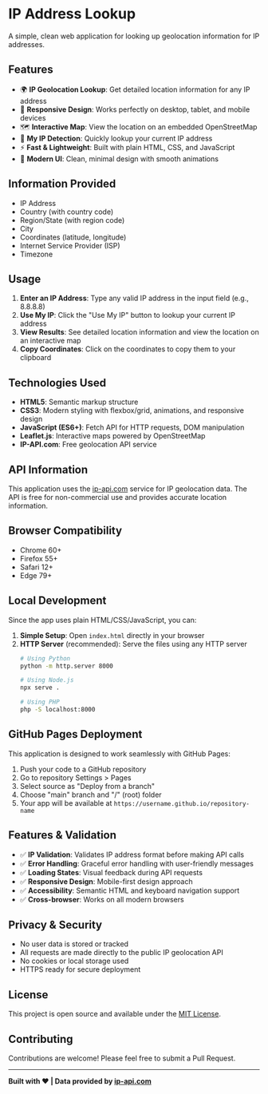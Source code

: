 # IP Address Lookup

A simple, clean web application for looking up geolocation information for IP addresses.

## Features

- 🌍 **IP Geolocation Lookup**: Get detailed location information for any IP address
- 📱 **Responsive Design**: Works perfectly on desktop, tablet, and mobile devices
- 🗺️ **Interactive Map**: View the location on an embedded OpenStreetMap
- 🎯 **My IP Detection**: Quickly lookup your current IP address
- ⚡ **Fast & Lightweight**: Built with plain HTML, CSS, and JavaScript
- 🎨 **Modern UI**: Clean, minimal design with smooth animations

## Information Provided

- IP Address
- Country (with country code)
- Region/State (with region code)
- City
- Coordinates (latitude, longitude)
- Internet Service Provider (ISP)
- Timezone

## Usage

1. **Enter an IP Address**: Type any valid IP address in the input field (e.g., 8.8.8.8)
2. **Use My IP**: Click the "Use My IP" button to lookup your current IP address
3. **View Results**: See detailed location information and view the location on an interactive map
4. **Copy Coordinates**: Click on the coordinates to copy them to your clipboard

## Technologies Used

- **HTML5**: Semantic markup structure
- **CSS3**: Modern styling with flexbox/grid, animations, and responsive design
- **JavaScript (ES6+)**: Fetch API for HTTP requests, DOM manipulation
- **Leaflet.js**: Interactive maps powered by OpenStreetMap
- **IP-API.com**: Free geolocation API service

## API Information

This application uses the [ip-api.com](https://ip-api.com) service for IP geolocation data. The API is free for non-commercial use and provides accurate location information.

## Browser Compatibility

- Chrome 60+
- Firefox 55+
- Safari 12+
- Edge 79+

## Local Development

Since the app uses plain HTML/CSS/JavaScript, you can:

1. **Simple Setup**: Open `index.html` directly in your browser
2. **HTTP Server** (recommended): Serve the files using any HTTP server
   ```bash
   # Using Python
   python -m http.server 8000
   
   # Using Node.js
   npx serve .
   
   # Using PHP
   php -S localhost:8000
   ```

## GitHub Pages Deployment

This application is designed to work seamlessly with GitHub Pages:

1. Push your code to a GitHub repository
2. Go to repository Settings > Pages
3. Select source as "Deploy from a branch"
4. Choose "main" branch and "/" (root) folder
5. Your app will be available at `https://username.github.io/repository-name`

## Features & Validation

- ✅ **IP Validation**: Validates IP address format before making API calls
- ✅ **Error Handling**: Graceful error handling with user-friendly messages
- ✅ **Loading States**: Visual feedback during API requests
- ✅ **Responsive Design**: Mobile-first design approach
- ✅ **Accessibility**: Semantic HTML and keyboard navigation support
- ✅ **Cross-browser**: Works on all modern browsers

## Privacy & Security

- No user data is stored or tracked
- All requests are made directly to the public IP geolocation API
- No cookies or local storage used
- HTTPS ready for secure deployment

## License

This project is open source and available under the [MIT License](LICENSE).

## Contributing

Contributions are welcome! Please feel free to submit a Pull Request.

---

**Built with ❤️ | Data provided by [ip-api.com](https://ip-api.com)**